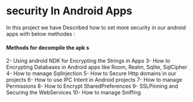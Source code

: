 # security In Android Apps
In this project we have Described how to set more security in our android apps with below methodes :
#### Methods for decompile the apk s
2- Using android NDK for Encrypting the Strings in Apps
3- How to Encrypting Databases in Android apps like Room, Realm, Sqlite, SqlCipher
4- How to manage SqlInjection
5- How to Secure Http domains in our projects
6- How to use IPC Intent in Android projects
7- How to manage Permissions
8- How to Encrypt SharedPreferences
9- SSLPinning and Securing the WebServices
10- How to manage Sniffing
